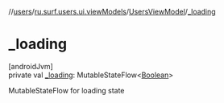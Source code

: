 //[users](../../../index.md)/[ru.surf.users.ui.viewModels](../index.md)/[UsersViewModel](index.md)/[_loading](_loading.md)

# _loading

[androidJvm]\
private val [_loading](_loading.md): MutableStateFlow&lt;[Boolean](https://kotlinlang.org/api/latest/jvm/stdlib/kotlin/-boolean/index.html)&gt;

MutableStateFlow for loading state

